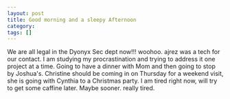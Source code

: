 ```yaml
---
layout: post
title: Good morning and a sleepy Afternoon
category: 
tags: []
---
```



We are all legal in the Dyonyx Sec dept now!!! woohoo.  ajrez was a tech
for our contact.  I am studying my procrastination and trying to address it
one project at a time.  Going to have a dinner with Mom and then going to
stop by Joshua\'s.   Christine should be coming in on Thursday for a weekend
visit, she is going with Cynthia to a Christmas party.  I am tired right now,
will try to get some caffine later.  Maybe sooner.  really tired.
